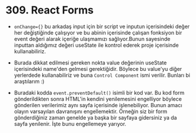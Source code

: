# 309. React Forms

- `onChange={}` bu arkadaş input için bir script ve inputun içerisindeki değer her değiştiğinde çalışıyor ve bu abinin içerisinde çalışan fonksiyon bir event değeri alarak içeriğe ulaşmamızı sağlıyor.Bunun sayesinde inputtan aldığımız değeri useState ile kontrol ederek proje içerisinde kullanabiliriz.

- Burada dikkat edilmesi gereken nokta value değerinin useState içerisindeki name'den gelmesi gerektiğidir. Böylece bu value'yu diğer yerlerdede kullanabiliriz ve buna `Control Component` ismi verilir. Bunları bi araştılarım :)

- Buradaki kodda `event.preventDefault()` isimli bir kod var. Bu kod form gönderildikten sonra HTML'in kendini yenilemesini engelliyor böylece gönderilen verilerimiz aynı sayfa içerisinde işlenebiliyor. Bunun amacı olayın varsayılan davranışını engellemektir. Örneğin siz bir form gönderdiğiniz zaman genelde ya başka bir sayfaya gidersiniz ya da sayfa yenilenir. İşte bunu engellemeye yarıyor.